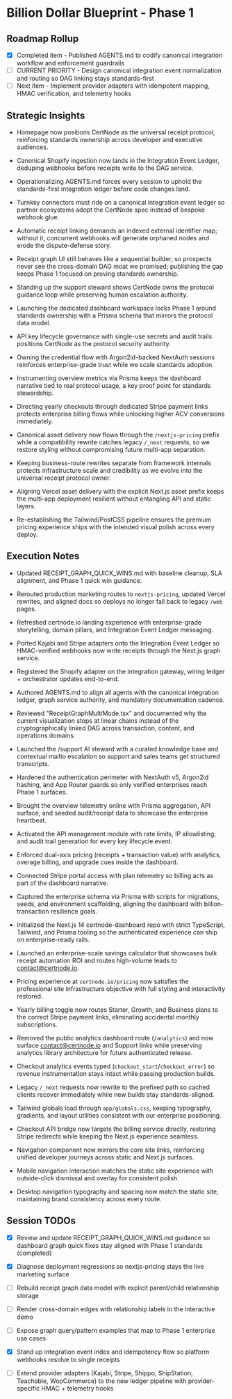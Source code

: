 # Billion Dollar Blueprint - Phase 1

## Roadmap Rollup
- [x] Completed item - Published AGENTS.md to codify canonical integration workflow and enforcement guardrails
- [ ] CURRENT PRIORITY - Design canonical integration event normalization and routing so DAG linking stays standards-first
- [ ] Next item - Implement provider adapters with idempotent mapping, HMAC verification, and telemetry hooks

## Strategic Insights
- Homepage now positions CertNode as the universal receipt protocol, reinforcing standards ownership across developer and executive audiences.
- Canonical Shopify ingestion now lands in the Integration Event Ledger, deduping webhooks before receipts write to the DAG service.
- Operationalizing AGENTS.md forces every session to uphold the standards-first integration ledger before code changes land.
- Turnkey connectors must ride on a canonical integration event ledger so partner ecosystems adopt the CertNode spec instead of bespoke webhook glue.
- Automatic receipt linking demands an indexed external identifier map; without it, concurrent webhooks will generate orphaned nodes and erode the dispute-defense story.

- Receipt graph UI still behaves like a sequential builder, so prospects never see the cross-domain DAG moat we promised; publishing the gap keeps Phase 1 focused on proving standards ownership.
- Standing up the support steward shows CertNode owns the protocol guidance loop while preserving human escalation authority.
- Launching the dedicated dashboard workspace locks Phase 1 around standards ownership with a Prisma schema that mirrors the protocol data model.
- API key lifecycle governance with single-use secrets and audit trails positions CertNode as the protocol security authority.
- Owning the credential flow with Argon2id-backed NextAuth sessions reinforces enterprise-grade trust while we scale standards adoption.
- Instrumenting overview metrics via Prisma keeps the dashboard narrative tied to real protocol usage, a key proof point for standards stewardship.
- Directing yearly checkouts through dedicated Stripe payment links protects enterprise billing flows while unlocking higher ACV conversions immediately.
- Canonical asset delivery now flows through the `/nextjs-pricing` prefix while a compatibility rewrite catches legacy `/_next` requests, so we restore styling without compromising future multi-app separation.
- Keeping business-route rewrites separate from framework internals protects infrastructure scale and credibility as we evolve into the universal receipt protocol owner.
- Aligning Vercel asset delivery with the explicit Next.js asset prefix keeps the multi-app deployment resilient without entangling API and static layers.
- Re-establishing the Tailwind/PostCSS pipeline ensures the premium pricing experience ships with the intended visual polish across every deploy.

## Execution Notes
- Updated RECEIPT_GRAPH_QUICK_WINS.md with baseline cleanup, SLA alignment, and Phase 1 quick win guidance.
- Rerouted production marketing routes to `nextjs-pricing`, updated Vercel rewrites, and aligned docs so deploys no longer fall back to legacy `/web` pages.
- Refreshed certnode.io landing experience with enterprise-grade storytelling, domain pillars, and Integration Event Ledger messaging.
- Ported Kajabi and Stripe adapters onto the Integration Event Ledger so HMAC-verified webhooks now write receipts through the Next.js graph service.
- Registered the Shopify adapter on the integration gateway, wiring ledger + orchestrator updates end-to-end.
- Authored AGENTS.md to align all agents with the canonical integration ledger, graph service authority, and mandatory documentation cadence.

- Reviewed "ReceiptGraphMultiMode.tsx" and documented why the current visualization stops at linear chains instead of the cryptographically linked DAG across transaction, content, and operations domains.
- Launched the /support AI steward with a curated knowledge base and contextual mailto escalation so support and sales teams get structured transcripts.
- Hardened the authentication perimeter with NextAuth v5, Argon2id hashing, and App Router guards so only verified enterprises reach Phase 1 surfaces.
- Brought the overview telemetry online with Prisma aggregation, API surface, and seeded audit/receipt data to showcase the enterprise heartbeat.
- Activated the API management module with rate limits, IP allowlisting, and audit trail generation for every key lifecycle event.
- Enforced dual-axis pricing (receipts + transaction value) with analytics, overage billing, and upgrade cues inside the dashboard.
- Connected Stripe portal access with plan telemetry so billing acts as part of the dashboard narrative.
- Captured the enterprise schema via Prisma with scripts for migrations, seeds, and environment scaffolding, aligning the dashboard with billion-transaction resilience goals.
- Initialized the Next.js 14 certnode-dashboard repo with strict TypeScript, Tailwind, and Prisma tooling so the authenticated experience can ship on enterprise-ready rails.
- Launched an enterprise-scale savings calculator that showcases bulk receipt automation ROI and routes high-volume leads to contact@certnode.io.
- Pricing experience at `certnode.io/pricing` now satisfies the professional site infrastructure objective with full styling and interactivity restored.
- Yearly billing toggle now routes Starter, Growth, and Business plans to the correct Stripe payment links, eliminating accidental monthly subscriptions.
- Removed the public analytics dashboard route (`/analytics`) and now surface contact@certnode.io and Support links while preserving analytics library architecture for future authenticated release.
- Checkout analytics events typed (`checkout_start`/`checkout_error`) so revenue instrumentation stays intact while passing production builds.
- Legacy `/_next` requests now rewrite to the prefixed path so cached clients recover immediately while new builds stay standards-aligned.
- Tailwind globals load through `app/globals.css`, keeping typography, gradients, and layout utilities consistent with our enterprise positioning.
- Checkout API bridge now targets the billing service directly, restoring Stripe redirects while keeping the Next.js experience seamless.
- Navigation component now mirrors the core site links, reinforcing unified developer journeys across static and Next.js surfaces.
- Mobile navigation interaction matches the static site experience with outside-click dismissal and overlay for consistent polish.
- Desktop navigation typography and spacing now match the static site, maintaining brand consistency across every route.

## Session TODOs
- [x] Review and update RECEIPT_GRAPH_QUICK_WINS.md guidance so dashboard graph quick fixes stay aligned with Phase 1 standards (completed)
- [x] Diagnose deployment regressions so nextjs-pricing stays the live marketing surface
- [ ] Rebuild receipt graph data model with explicit parent/child relationship storage
- [ ] Render cross-domain edges with relationship labels in the interactive demo
- [ ] Expose graph query/pattern examples that map to Phase 1 enterprise use cases
- [x] Stand up integration event index and idempotency flow so platform webhooks resolve to single receipts
- [ ] Extend provider adapters (Kajabi, Stripe, Shippo, ShipStation, Teachable, WooCommerce) to the new ledger pipeline with provider-specific HMAC + telemetry hooks








